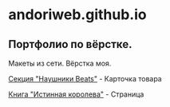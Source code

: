 # andoriweb.github.io
## Портфолио по вёрстке.

Макеты из сети. Вёрстка моя.


[Секция "Наушники Beats"](https://andoriweb.github.io/headphones_beats/ "Посмотреть сайт") - Карточка товара

[Книга "Истинная королева"](https://andoriweb.github.io/true_queen/ "Посмотреть сайт") - Страница
